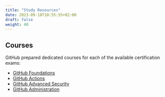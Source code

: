 ```yaml
---
title: "Study Resources"
date: 2023-09-18T10:55:55+02:00
draft: false
weight: 40
---
```


## Courses

GitHub prepared dedicated courses for each of the available certification exams:
- [GitHub Foundations](https://learn.microsoft.com/en-us/collections/o1njfe825p602p)
- [GitHub Actions](https://learn.microsoft.com/en-us/collections/n5p4a5z7keznp5)
- [GitHub Advanced Security](https://learn.microsoft.com/en-us/collections/rqymc6yw8q5rey)
- [GitHub Administration](https://learn.microsoft.com/en-us/collections/mom7u1gzjdxw03)
